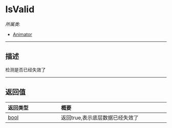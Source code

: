 # IsValid

*所属类*:
* [Animator](/Api/Classes/Animation/Animator.md)
------------------------------------------------------------------------------------------
## 描述

检测是否已经失效了


------------------------------------------------------------------------------------------
## 返回值

|<div style="width:150px">返回类型</div>|<div style="width:520px">概要</div>|
|:---|:---|
|[bool](/Api/DataType/Bool.md)|返回true,表示底层数据已经失效了|
